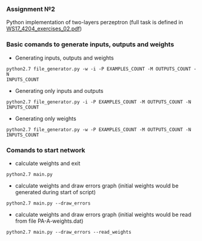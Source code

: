 ### Assignment №2
Python implementation of two-layers perzeptron (full task is defined in
[WS17_4204_exercises_02.pdf](https://github.com/Vanik888/TNN/blob/master/WS17_4204_exercises_02.pdf))

### Basic comands to generate inputs, outputs and weights
* Generating inputs, outputs and weights
```
python2.7 file_generator.py -w -i -P EXAMPLES_COUNT -M OUTPUTS_COUNT -N
INPUTS_COUNT
```

* Generating only inputs and outputs
```
python2.7 file_generator.py -i -P EXAMPLES_COUNT -M OUTPUTS_COUNT -N INPUTS_COUNT
```

* Generating only weights
```
python2.7 file_generator.py -w -P EXAMPLES_COUNT -M OUTPUTS_COUNT -N INPUTS_COUNT
```

### Comands to start network
* calculate weights and exit
```
python2.7 main.py
```
* calculate weights and draw errors graph (initial weights would be generated during start of script)
```
python2.7 main.py --draw_errors
```

* calculate weights and draw errors graph (initial weights would be read from file PA-A-weights.dat)
```
python2.7 main.py --draw_errors --read_weights
```
